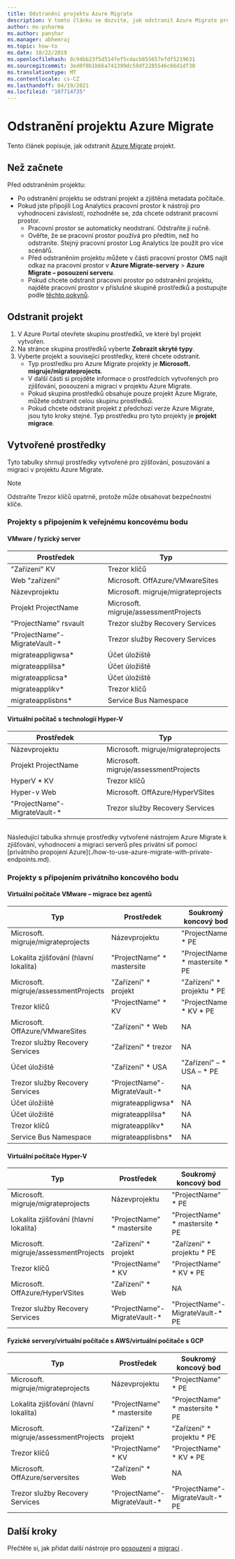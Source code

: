 ```yaml
---
title: Odstranění projektu Azure Migrate
description: V tomto článku se dozvíte, jak odstranit Azure Migrate projekt pomocí Azure Portal.
author: ms-psharma
ms.author: panshar
ms.manager: abhemraj
ms.topic: how-to
ms.date: 10/22/2019
ms.openlocfilehash: 8c94bb23f5d514fef5cdacb855657efdf5219631
ms.sourcegitcommit: 3ed0f0b1b66a741399dc59df2285546c66d1df38
ms.translationtype: MT
ms.contentlocale: cs-CZ
ms.lasthandoff: 04/19/2021
ms.locfileid: "107714735"
---
```

# <a name="delete-an-azure-migrate-project"></a>Odstranění projektu Azure Migrate

Tento článek popisuje, jak odstranit [Azure Migrate](./migrate-services-overview.md) projekt.


## <a name="before-you-start"></a>Než začnete

Před odstraněním projektu:

- Po odstranění projektu se odstraní projekt a zjištěná metadata počítače.
- Pokud jste připojili Log Analytics pracovní prostor k nástroji pro vyhodnocení závislostí, rozhodněte se, zda chcete odstranit pracovní prostor. 
    - Pracovní prostor se automaticky neodstraní. Odstraňte ji ručně.
    - Ověřte, že se pracovní prostor používá pro předtím, než ho odstraníte. Stejný pracovní prostor Log Analytics lze použít pro více scénářů.
    - Před odstraněním projektu můžete v části pracovní prostor OMS najít odkaz na pracovní prostor v **Azure Migrate-servery**  >  **Azure Migrate – posouzení serveru**. 
    - Pokud chcete odstranit pracovní prostor po odstranění projektu, najděte pracovní prostor v příslušné skupině prostředků a postupujte podle [těchto pokynů](../azure-monitor/logs/delete-workspace.md).


## <a name="delete-a-project"></a>Odstranit projekt


1. V Azure Portal otevřete skupinu prostředků, ve které byl projekt vytvořen.
2. Na stránce skupina prostředků vyberte **Zobrazit skryté typy**.
3. Vyberte projekt a související prostředky, které chcete odstranit.
    - Typ prostředku pro Azure Migrate projekty je **Microsoft. migruje/migrateprojects**.
    - V další části si projděte informace o prostředcích vytvořených pro zjišťování, posouzení a migraci v projektu Azure Migrate.
    - Pokud skupina prostředků obsahuje pouze projekt Azure Migrate, můžete odstranit celou skupinu prostředků.
    - Pokud chcete odstranit projekt z předchozí verze Azure Migrate, jsou tyto kroky stejné. Typ prostředku pro tyto projekty je **projekt migrace**.


## <a name="created-resources"></a>Vytvořené prostředky

Tyto tabulky shrnují prostředky vytvořené pro zjišťování, posuzování a migraci v projektu Azure Migrate.

> [!NOTE]
> Odstraňte Trezor klíčů opatrně, protože může obsahovat bezpečnostní klíče.

### <a name="projects-with-public-endpoint-connectivity"></a>Projekty s připojením k veřejnému koncovému bodu

#### <a name="vmwarephysical-server"></a>VMware / fyzický server

**Prostředek** | **Typ**
--- | ---
"Zařízení" KV | Trezor klíčů
Web "zařízení" | Microsoft. OffAzure/VMwareSites
Názevprojektu | Microsoft. migruje/migrateprojects
Projekt ProjectName | Microsoft. migruje/assessmentProjects
"ProjectName" rsvault | Trezor služby Recovery Services
"ProjectName"-MigrateVault-* | Trezor služby Recovery Services
migrateappligwsa* | Účet úložiště
migrateapplilsa* | Účet úložiště
migrateapplicsa* | Účet úložiště
migrateapplikv* | Trezor klíčů
migrateapplisbns* | Service Bus Namespace

#### <a name="hyper-v-vm"></a>Virtuální počítač s technologií Hyper-V

**Prostředek** | **Typ**
--- | ---
Názevprojektu | Microsoft. migruje/migrateprojects
Projekt ProjectName | Microsoft. migruje/assessmentProjects
HyperV * KV | Trezor klíčů
Hyper-v Web | Microsoft. OffAzure/HyperVSites
"ProjectName"-MigrateVault-* | Trezor služby Recovery Services

<br/>
Následující tabulka shrnuje prostředky vytvořené nástrojem Azure Migrate k zjišťování, vyhodnocení a migraci serverů přes privátní síť pomocí [privátního propojení Azure](./how-to-use-azure-migrate-with-private-endpoints.md).

### <a name="projects-with-private-endpoint-connectivity"></a>Projekty s připojením privátního koncového bodu

#### <a name="vmware-vms---agentless-migrations"></a>Virtuální počítače VMware – migrace bez agentů

**Typ** | **Prostředek** | **Soukromý koncový bod <br/>** |
--- | --- | ---
Microsoft. migruje/migrateprojects | Názevprojektu | "ProjectName" \* PE 
Lokalita zjišťování (hlavní lokalita) | "ProjectName" * mastersite | "ProjectName" \* mastersite \* PE 
Microsoft. migruje/assessmentProjects | "Zařízení" * projekt | "Zařízení" \* projektu \* PE 
Trezor klíčů | "ProjectName" * KV | "ProjectName" \* KV \* PE
Microsoft. OffAzure/VMwareSites | "Zařízení" * Web | NA
Trezor služby Recovery Services | "Zařízení" * trezor | NA
Účet úložiště | "Zařízení" * USA | "Zařízení" – \* USA – \* PE
Trezor služby Recovery Services | "ProjectName"-MigrateVault-* | NA
Účet úložiště | migrateappligwsa* | NA
Účet úložiště | migrateapplilsa* | NA
Trezor klíčů | migrateapplikv* | NA
Service Bus Namespace | migrateapplisbns* | NA

#### <a name="hyper-v-vms"></a>Virtuální počítače Hyper-V 

**Typ** | **Prostředek** | **Soukromý koncový bod <br/>** |
--- | --- | ---
Microsoft. migruje/migrateprojects | Názevprojektu | "ProjectName" \* PE 
Lokalita zjišťování (hlavní lokalita) | "ProjectName" * mastersite | "ProjectName" \* mastersite \* PE 
Microsoft. migruje/assessmentProjects | "Zařízení" * projekt | "Zařízení" \* projektu \* PE 
Trezor klíčů | "ProjectName" * KV | "ProjectName" \* KV \* PE
Microsoft. OffAzure/HyperVSites | "Zařízení" * Web | NA
Trezor služby Recovery Services | "ProjectName"-MigrateVault-* | "ProjectName"-MigrateVault-* PE

#### <a name="physical-servers--aws-vms--gcp-vms"></a>Fyzické servery/virtuální počítače s AWS/virtuální počítače s GCP 

**Typ** | **Prostředek** | **Soukromý koncový bod <br/>** |
--- | --- | ---
Microsoft. migruje/migrateprojects | Názevprojektu | "ProjectName" \* PE 
Lokalita zjišťování (hlavní lokalita) | "ProjectName" * mastersite | "ProjectName" \* mastersite \* PE 
Microsoft. migruje/assessmentProjects | "Zařízení" * projekt | "Zařízení" \* projektu \* PE 
Trezor klíčů | "ProjectName" * KV | "ProjectName" \* KV \* PE
Microsoft. OffAzure/serversites | "Zařízení" * Web | NA
Trezor služby Recovery Services | "ProjectName"-MigrateVault-* | "ProjectName"-MigrateVault-* PE


## <a name="next-steps"></a>Další kroky

Přečtěte si, jak přidat další nástroje pro [posouzení](how-to-assess.md) a [migraci](how-to-migrate.md) . 
